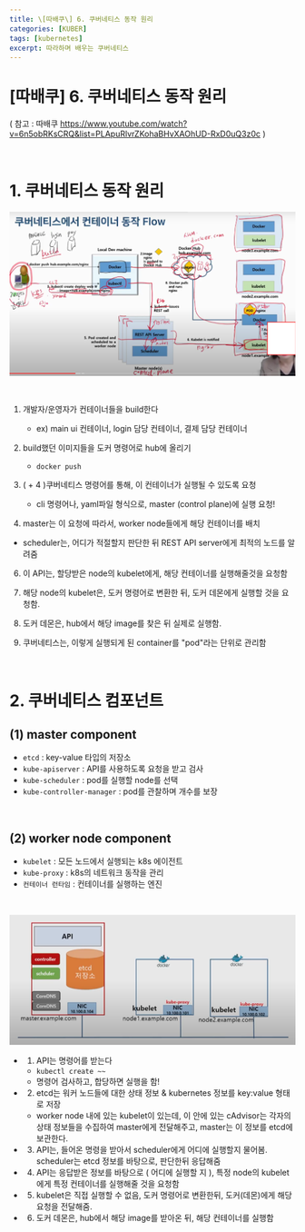 ```yaml
---
title: \[따배쿠\] 6. 쿠버네티스 동작 원리
categories: [KUBER]
tags: [kubernetes]
excerpt: 따라하며 배우는 쿠버네티스
---
```


<script src="https://cdn.mathjax.org/mathjax/latest/MathJax.js?config=TeX-AMS-MML_HTMLorMML" type="text/javascript"></script>

# \[따배쿠] 6. 쿠버네티스 동작 원리

( 참고 : 따배쿠 https://www.youtube.com/watch?v=6n5obRKsCRQ&list=PLApuRlvrZKohaBHvXAOhUD-RxD0uQ3z0c )

<br>

# 1. 쿠버네티스 동작 원리

![figure2](/assets/img/kuber/img7.png)

<br>

1. 개발자/운영자가 컨테이너들을 build한다
   - ex) main ui 컨테이너, login 담당 컨테이너, 결제 담당 컨테이너
2. build했던 이미지들을 도커 명령어로 hub에 올리기
   - `docker push`
3. ( + 4 )쿠버네티스 명령어를 통해, 이 컨테이너가 실행될 수 있도록 요청
   - cli 명령어나, yaml파일 형식으로, master (control plane)에 실행 요청!


5. master는 이 요청에 따라서, worker node들에게 해당 컨테이너를 배치

- scheduler는, 어디가 적절할지 판단한 뒤 REST API server에게 최적의 노드를 알려줌

6. 이 API는, 할당받은 node의 kubelet에게, 해당 컨테이너를 실행해줄것을 요청함

7. 해당 node의 kubelet은, 도커 명령어로 변환한 뒤, 도커 데몬에게 실행할 것을 요청함.

8. 도커 데몬은, hub에서 해당 image를 찾은 뒤 실제로 실행함.

9. 쿠버네티스는, 이렇게 실행되게 된 container를 "pod"라는 단위로 관리함

<br>

# 2. 쿠버네티스 컴포넌트

## (1) master component

- `etcd` : key-value 타입의 저장소
- `kube-apiserver` : API를 사용하도록 요청을 받고 검사
- `kube-scheduler` : pod를 실행할 node를 선택
- `kube-controller-manager` : pod를 관찰하며 개수를 보장

<br>

## (2) worker node component

- `kubelet` : 모든 노드에서 실행되는 k8s 에이전트
- `kube-proxy` : k8s의 네트워크 동작을 관리
- `컨테이너 런타임` : 컨테이너를 실행하는 엔진

<br>

![figure2](/assets/img/kuber/img8.png)

- 1) API는 명령어를 받는다
  - `kubectl create ~~`
  - 명령어 검사하고, 합당하면 실행을 함!
- 2) etcd는 워커 노드들에 대한 상태 정보 & kubernetes 정보를 key:value 형태로 저장
  - worker node 내에 있는 kubelet이 있는데, 이 안에 있는 cAdvisor는 각자의 상태 정보들을 수집하여 master에게 전달해주고, master는 이 정보를 etcd에 보관한다.
- 3) API는, 들어온 명령을 받아서 scheduler에게 어디에 실행할지 물어봄. scheduler는 etcd 정보를 바탕으로, 판단한뒤 응답해줌
- 4) API는 응답받은 정보를 바탕으로 ( 어디에 실행할 지 ), 특정 node의 kubelet에게 특정 컨테이너를 실행해줄 것을 요청함
- 5) kubelet은 직접 실행할 수 없음, 
  도커 명령어로 변환한뒤, 도커(데몬)에게 해당 요청을 전달해줌.
- 6) 도커 데몬은, hub에서 해당 image를 받아온 뒤, 해당 컨테이너를 실행함

